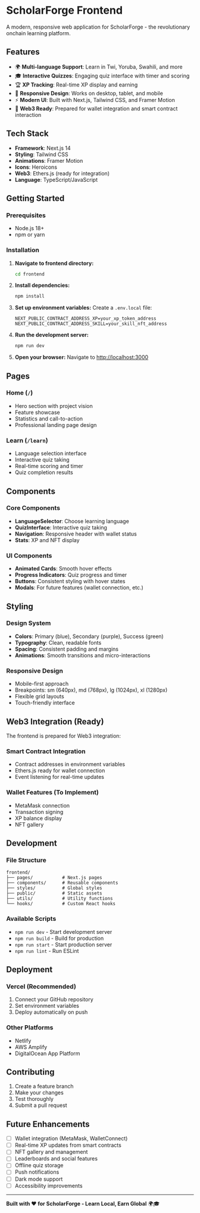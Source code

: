 # ScholarForge Frontend

A modern, responsive web application for ScholarForge - the revolutionary onchain learning platform.

## Features

- 🌍 **Multi-language Support**: Learn in Twi, Yoruba, Swahili, and more
- 🎓 **Interactive Quizzes**: Engaging quiz interface with timer and scoring
- 🏆 **XP Tracking**: Real-time XP display and earning
- 📱 **Responsive Design**: Works on desktop, tablet, and mobile
- ⚡ **Modern UI**: Built with Next.js, Tailwind CSS, and Framer Motion
- 🔗 **Web3 Ready**: Prepared for wallet integration and smart contract interaction

## Tech Stack

- **Framework**: Next.js 14
- **Styling**: Tailwind CSS
- **Animations**: Framer Motion
- **Icons**: Heroicons
- **Web3**: Ethers.js (ready for integration)
- **Language**: TypeScript/JavaScript

## Getting Started

### Prerequisites

- Node.js 18+ 
- npm or yarn

### Installation

1. **Navigate to frontend directory:**
   ```bash
   cd frontend
   ```

2. **Install dependencies:**
   ```bash
   npm install
   ```

3. **Set up environment variables:**
   Create a `.env.local` file:
   ```env
   NEXT_PUBLIC_CONTRACT_ADDRESS_XP=your_xp_token_address
   NEXT_PUBLIC_CONTRACT_ADDRESS_SKILL=your_skill_nft_address
   ```

4. **Run the development server:**
   ```bash
   npm run dev
   ```

5. **Open your browser:**
   Navigate to [http://localhost:3000](http://localhost:3000)

## Pages

### Home (`/`)
- Hero section with project vision
- Feature showcase
- Statistics and call-to-action
- Professional landing page design

### Learn (`/learn`)
- Language selection interface
- Interactive quiz taking
- Real-time scoring and timer
- Quiz completion results

## Components

### Core Components
- **LanguageSelector**: Choose learning language
- **QuizInterface**: Interactive quiz taking
- **Navigation**: Responsive header with wallet status
- **Stats**: XP and NFT display

### UI Components
- **Animated Cards**: Smooth hover effects
- **Progress Indicators**: Quiz progress and timer
- **Buttons**: Consistent styling with hover states
- **Modals**: For future features (wallet connection, etc.)

## Styling

### Design System
- **Colors**: Primary (blue), Secondary (purple), Success (green)
- **Typography**: Clean, readable fonts
- **Spacing**: Consistent padding and margins
- **Animations**: Smooth transitions and micro-interactions

### Responsive Design
- Mobile-first approach
- Breakpoints: sm (640px), md (768px), lg (1024px), xl (1280px)
- Flexible grid layouts
- Touch-friendly interface

## Web3 Integration (Ready)

The frontend is prepared for Web3 integration:

### Smart Contract Integration
- Contract addresses in environment variables
- Ethers.js ready for wallet connection
- Event listening for real-time updates

### Wallet Features (To Implement)
- MetaMask connection
- Transaction signing
- XP balance display
- NFT gallery

## Development

### File Structure
```
frontend/
├── pages/           # Next.js pages
├── components/      # Reusable components
├── styles/          # Global styles
├── public/          # Static assets
├── utils/           # Utility functions
└── hooks/           # Custom React hooks
```

### Available Scripts
- `npm run dev` - Start development server
- `npm run build` - Build for production
- `npm run start` - Start production server
- `npm run lint` - Run ESLint

## Deployment

### Vercel (Recommended)
1. Connect your GitHub repository
2. Set environment variables
3. Deploy automatically on push

### Other Platforms
- Netlify
- AWS Amplify
- DigitalOcean App Platform

## Contributing

1. Create a feature branch
2. Make your changes
3. Test thoroughly
4. Submit a pull request

## Future Enhancements

- [ ] Wallet integration (MetaMask, WalletConnect)
- [ ] Real-time XP updates from smart contracts
- [ ] NFT gallery and management
- [ ] Leaderboards and social features
- [ ] Offline quiz storage
- [ ] Push notifications
- [ ] Dark mode support
- [ ] Accessibility improvements

---

**Built with ❤️ for ScholarForge - Learn Local, Earn Global** 🌍🎓
